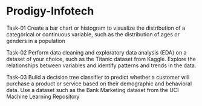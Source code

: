 # Prodigy-Infotech
Task-01
Create a bar chart or histogram to visualize the distribution of a categorical or continuous variable, such as the distribution of ages or genders in a population

Task-02
Perform data cleaning and exploratory data analysis (EDA) on a dataset of your choice, such as the Titanic dataset from Kaggle. Explore the relationships between variables and identify patterns and trends in the data.

Task-03
Build a decision tree classifier to predict whether a customer will purchase a product or service based on their demographic and behavioral data. Use a dataset such as the Bank Marketing dataset from the UCI Machine Learning Repository

